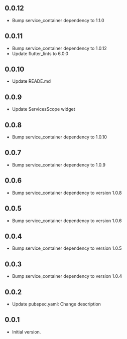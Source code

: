 ## 0.0.12

- Bump service_container dependency to 1.1.0

## 0.0.11

- Bump service_container dependency to 1.0.12
- Update flutter_lints to 6.0.0

## 0.0.10

- Update READE.md

## 0.0.9

- Update ServicesScope widget

## 0.0.8

- Bump service_container dependency to 1.0.10

## 0.0.7

- Bump service_container dependency to 1.0.9

## 0.0.6

- Bump service_container dependency to version 1.0.8

## 0.0.5

- Bump service_container dependency to version 1.0.6

## 0.0.4

- Bump service_container dependency to version 1.0.5

## 0.0.3

- Bump service_container dependency to version 1.0.4

## 0.0.2

- Update pubspec.yaml: Change description

## 0.0.1

- Initial version.
